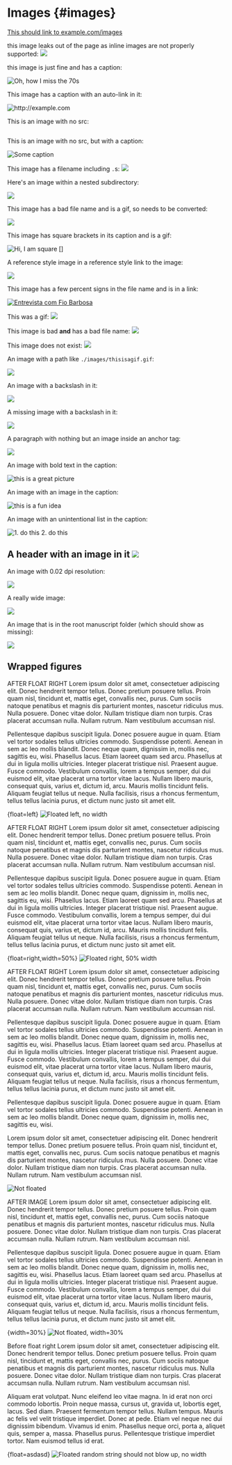 # Images {#images}

[This should link to example.com/images][1]

this image leaks out of the page as inline images are not properly supported: ![](images/at.png)

this image is just fine and has a caption:

![Oh, how I miss the 70s](images/25mic.jpg)

This image has a caption with an auto-link in it:

![<http://example.com>](images/smile.png)

This is an image with no src:

![]()

This is an image with no src, but with a caption:

![Some caption]()

This image has a filename including `.`s: ![](images/bad.file.name.png)

Here's an image within a nested subdirectory:

![](images/nested/smile2.png)

This image has a bad file name and is a gif, so needs to be converted:

![](images/811.strip.gif)

This image has square brackets in its caption and is a gif:

![Hi, I am square []](images/gifimage.gif)

A reference style image in a reference style link to the image:

[![][26]][27]

This image has a few percent signs in the file name and is in a link:

[![][entrevista]][link]

This was a gif: ![](images/thisisagif.gif)

This image is bad **and** has a bad file name: ![](images/10.100.jpg)

This image does not exist: ![](images/doesnotexist.png)

An image with a path like `./images/thisisagif.gif`:

![](./images/thisisagif.gif)

An image with a backslash in it:

![](images\thisisagif.gif)

A missing image with a backslash in it:

![](images\foooooo.png)

A paragraph with nothing but an image inside an anchor tag:

[![](images/25mic.jpg)](http://example2.com)

An image with bold text in the caption:

![this is a *great* picture](images/absolute.jpg)

An image with an image in the caption:

![this is a fun idea ![](images/smile.png)](images/absolute.jpg)

An image with an unintentional list in the caption:

![1. do this 2. do this](images/absolute.jpg)

[entrevista]: images/25mic.jpg "Entrevista com Fio Barbosa"
[wasagif]: images/wasagif.gif "I was a gif"
[link]: http://www.example.com

[1]: http://example.com/images
[26]: images/image012.jpg
[27]: https://dummyimage.com/600x400/000/fff.png

## A header with an image in it ![](images/bank.png)

An image with 0.02 dpi resolution:

![](images/badResolution.jpg)

A really wide image:

![](images/wide_image.jpg)

An image that is in the root manuscript folder (which should show as missing):

![](s3_architecture_bucket.png)

## Wrapped figures

AFTER FLOAT RIGHT Lorem ipsum dolor sit amet, consectetuer adipiscing elit. Donec hendrerit tempor tellus. Donec pretium posuere tellus. Proin quam nisl, tincidunt et, mattis eget, convallis nec, purus. Cum sociis natoque penatibus et magnis dis parturient montes, nascetur ridiculus mus. Nulla posuere. Donec vitae dolor. Nullam tristique diam non turpis. Cras placerat accumsan nulla. Nullam rutrum. Nam vestibulum accumsan nisl.

Pellentesque dapibus suscipit ligula. Donec posuere augue in quam. Etiam vel tortor sodales tellus ultricies commodo. Suspendisse potenti. Aenean in sem ac leo mollis blandit. Donec neque quam, dignissim in, mollis nec, sagittis eu, wisi. Phasellus lacus. Etiam laoreet quam sed arcu. Phasellus at dui in ligula mollis ultricies. Integer placerat tristique nisl. Praesent augue. Fusce commodo. Vestibulum convallis, lorem a tempus semper, dui dui euismod elit, vitae placerat urna tortor vitae lacus. Nullam libero mauris, consequat quis, varius et, dictum id, arcu. Mauris mollis tincidunt felis. Aliquam feugiat tellus ut neque. Nulla facilisis, risus a rhoncus fermentum, tellus tellus lacinia purus, et dictum nunc justo sit amet elit.

{float=left}
![Floated left, no width](images/25mic.jpg)


AFTER FLOAT RIGHT Lorem ipsum dolor sit amet, consectetuer adipiscing elit. Donec hendrerit tempor tellus. Donec pretium posuere tellus. Proin quam nisl, tincidunt et, mattis eget, convallis nec, purus. Cum sociis natoque penatibus et magnis dis parturient montes, nascetur ridiculus mus. Nulla posuere. Donec vitae dolor. Nullam tristique diam non turpis. Cras placerat accumsan nulla. Nullam rutrum. Nam vestibulum accumsan nisl.

Pellentesque dapibus suscipit ligula. Donec posuere augue in quam. Etiam vel tortor sodales tellus ultricies commodo. Suspendisse potenti. Aenean in sem ac leo mollis blandit. Donec neque quam, dignissim in, mollis nec, sagittis eu, wisi. Phasellus lacus. Etiam laoreet quam sed arcu. Phasellus at dui in ligula mollis ultricies. Integer placerat tristique nisl. Praesent augue. Fusce commodo. Vestibulum convallis, lorem a tempus semper, dui dui euismod elit, vitae placerat urna tortor vitae lacus. Nullam libero mauris, consequat quis, varius et, dictum id, arcu. Mauris mollis tincidunt felis. Aliquam feugiat tellus ut neque. Nulla facilisis, risus a rhoncus fermentum, tellus tellus lacinia purus, et dictum nunc justo sit amet elit.

{float=right,width=50%}
![Floated right, 50% width](images/25mic.jpg)

AFTER FLOAT RIGHT Lorem ipsum dolor sit amet, consectetuer adipiscing elit. Donec hendrerit tempor tellus. Donec pretium posuere tellus. Proin quam nisl, tincidunt et, mattis eget, convallis nec, purus. Cum sociis natoque penatibus et magnis dis parturient montes, nascetur ridiculus mus. Nulla posuere. Donec vitae dolor. Nullam tristique diam non turpis. Cras placerat accumsan nulla. Nullam rutrum. Nam vestibulum accumsan nisl.

Pellentesque dapibus suscipit ligula. Donec posuere augue in quam. Etiam vel tortor sodales tellus ultricies commodo. Suspendisse potenti. Aenean in sem ac leo mollis blandit. Donec neque quam, dignissim in, mollis nec, sagittis eu, wisi. Phasellus lacus. Etiam laoreet quam sed arcu. Phasellus at dui in ligula mollis ultricies. Integer placerat tristique nisl. Praesent augue. Fusce commodo. Vestibulum convallis, lorem a tempus semper, dui dui euismod elit, vitae placerat urna tortor vitae lacus. Nullam libero mauris, consequat quis, varius et, dictum id, arcu. Mauris mollis tincidunt felis. Aliquam feugiat tellus ut neque. Nulla facilisis, risus a rhoncus fermentum, tellus tellus lacinia purus, et dictum nunc justo sit amet elit.

Pellentesque dapibus suscipit ligula. Donec posuere augue in quam. Etiam vel tortor sodales tellus ultricies commodo. Suspendisse potenti. Aenean in sem ac leo mollis blandit. Donec neque quam, dignissim in, mollis nec, sagittis eu, wisi.

Lorem ipsum dolor sit amet, consectetuer adipiscing elit. Donec hendrerit tempor tellus. Donec pretium posuere tellus. Proin quam nisl, tincidunt et, mattis eget, convallis nec, purus. Cum sociis natoque penatibus et magnis dis parturient montes, nascetur ridiculus mus. Nulla posuere. Donec vitae dolor. Nullam tristique diam non turpis. Cras placerat accumsan nulla. Nullam rutrum. Nam vestibulum accumsan nisl.

![Not floated](images/25mic.jpg)

AFTER IMAGE Lorem ipsum dolor sit amet, consectetuer adipiscing elit. Donec hendrerit tempor tellus. Donec pretium posuere tellus. Proin quam nisl, tincidunt et, mattis eget, convallis nec, purus. Cum sociis natoque penatibus et magnis dis parturient montes, nascetur ridiculus mus. Nulla posuere. Donec vitae dolor. Nullam tristique diam non turpis. Cras placerat accumsan nulla. Nullam rutrum. Nam vestibulum accumsan nisl.

Pellentesque dapibus suscipit ligula. Donec posuere augue in quam. Etiam vel tortor sodales tellus ultricies commodo. Suspendisse potenti. Aenean in sem ac leo mollis blandit. Donec neque quam, dignissim in, mollis nec, sagittis eu, wisi. Phasellus lacus. Etiam laoreet quam sed arcu. Phasellus at dui in ligula mollis ultricies. Integer placerat tristique nisl. Praesent augue. Fusce commodo. Vestibulum convallis, lorem a tempus semper, dui dui euismod elit, vitae placerat urna tortor vitae lacus. Nullam libero mauris, consequat quis, varius et, dictum id, arcu. Mauris mollis tincidunt felis. Aliquam feugiat tellus ut neque. Nulla facilisis, risus a rhoncus fermentum, tellus tellus lacinia purus, et dictum nunc justo sit amet elit.

{width=30%}
![Not floated, width=30%](images/25mic.jpg)

Before float right Lorem ipsum dolor sit amet, consectetuer adipiscing elit. Donec hendrerit tempor tellus. Donec pretium posuere tellus. Proin quam nisl, tincidunt et, mattis eget, convallis nec, purus. Cum sociis natoque penatibus et magnis dis parturient montes, nascetur ridiculus mus. Nulla posuere. Donec vitae dolor. Nullam tristique diam non turpis. Cras placerat accumsan nulla. Nullam rutrum. Nam vestibulum accumsan nisl.

Aliquam erat volutpat. Nunc eleifend leo vitae magna. In id erat non orci commodo lobortis. Proin neque massa, cursus ut, gravida ut, lobortis eget, lacus. Sed diam. Praesent fermentum tempor tellus. Nullam tempus. Mauris ac felis vel velit tristique imperdiet. Donec at pede. Etiam vel neque nec dui dignissim bibendum. Vivamus id enim. Phasellus neque orci, porta a, aliquet quis, semper a, massa. Phasellus purus. Pellentesque tristique imperdiet tortor. Nam euismod tellus id erat.

{float=asdasd}
![Floated random string should not blow up, no width](images/25mic.jpg)